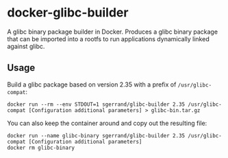 # docker-glibc-builder

A glibc binary package builder in Docker. Produces a glibc binary package that can be imported into a rootfs to run applications dynamically linked against glibc.

## Usage

Build a glibc package based on version 2.35 with a prefix of `/usr/glibc-compat`:

    docker run --rm --env STDOUT=1 sgerrand/glibc-builder 2.35 /usr/glibc-compat [Configuration additional parameters] > glibc-bin.tar.gz

You can also keep the container around and copy out the resulting file:

    docker run --name glibc-binary sgerrand/glibc-builder 2.35 /usr/glibc-compat [Configuration additional parameters]
    docker rm glibc-binary
